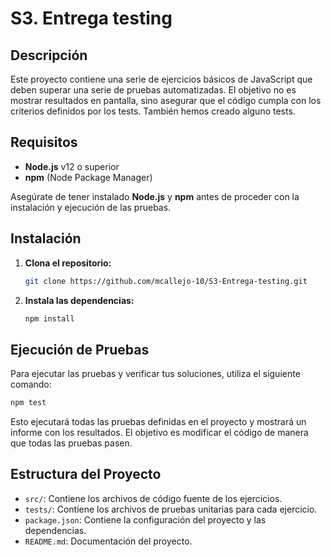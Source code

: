 # S3. Entrega testing

## Descripción

Este proyecto contiene una serie de ejercicios básicos de JavaScript que deben superar una serie de pruebas automatizadas. El objetivo no es mostrar resultados en pantalla, sino asegurar que el código cumpla con los criterios definidos por los tests. También hemos creado alguno tests.


## Requisitos

- **Node.js** v12 o superior
- **npm** (Node Package Manager)

Asegúrate de tener instalado **Node.js** y **npm** antes de proceder con la instalación y ejecución de las pruebas.

## Instalación

1. **Clona el repositorio:**

   ```bash
   git clone https://github.com/mcallejo-10/S3-Entrega-testing.git
   ```

2. **Instala las dependencias:**

   ```bash
   npm install
   ```

## Ejecución de Pruebas

Para ejecutar las pruebas y verificar tus soluciones, utiliza el siguiente comando:

```bash
npm test
```

Esto ejecutará todas las pruebas definidas en el proyecto y mostrará un informe con los resultados. El objetivo es modificar el código de manera que todas las pruebas pasen.

## Estructura del Proyecto

- `src/`: Contiene los archivos de código fuente de los ejercicios.
- `tests/`: Contiene los archivos de pruebas unitarias para cada ejercicio.
- `package.json`: Contiene la configuración del proyecto y las dependencias.
- `README.md`: Documentación del proyecto.



